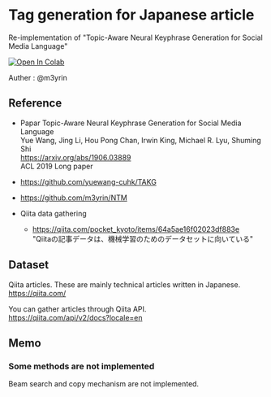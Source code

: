 # Tag generation for Japanese article
Re-implementation of "Topic-Aware Neural Keyphrase Generation for Social Media Language"

[![Open In Colab](https://colab.research.google.com/assets/colab-badge.svg)](https://colab.research.google.com/github/m3yrin/topic-aware-tag-prediction/blob/master/qiita_tag_prediction.ipynb)

Auther : @m3yrin

## Reference
* Papar
Topic-Aware Neural Keyphrase Generation for Social Media Language  
Yue Wang, Jing Li, Hou Pong Chan, Irwin King, Michael R. Lyu, Shuming Shi  
https://arxiv.org/abs/1906.03889  
ACL 2019 Long paper

* https://github.com/yuewang-cuhk/TAKG
* https://github.com/m3yrin/NTM

* Qiita data gathering
    * https://qiita.com/pocket_kyoto/items/64a5ae16f02023df883e  
    "Qiitaの記事データは、機械学習のためのデータセットに向いている"

## Dataset
Qiita articles. These are mainly technical articles written in Japanese.  
https://qiita.com/

You can gather articles through Qiita API.  
https://qiita.com/api/v2/docs?locale=en

## Memo
### Some methods are not implemented
Beam search and copy mechanism are not implemented.


